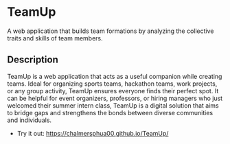 # TeamUp
A web application that builds team formations by analyzing the collective traits and skills of team members.

## Description
TeamUp is a web application that acts as a useful companion while creating teams. Ideal for organizing sports teams, hackathon teams, work projects, or any group activity, TeamUp ensures everyone finds their perfect spot. It can be helpful for event organizers, professors, or hiring managers who just welcomed their summer intern class, TeamUp is a digital solution that aims to bridge gaps and strengthens the bonds between diverse communities and individuals.

* Try it out: https://chalmersphua00.github.io/TeamUp/
